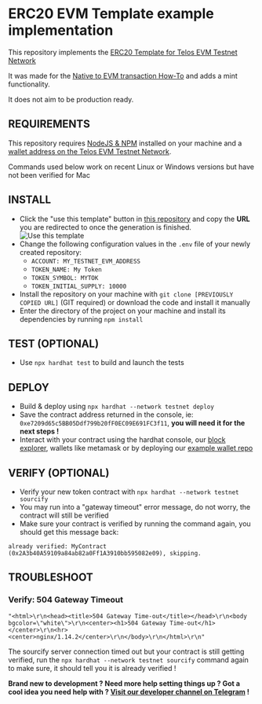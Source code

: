 # ERC20 EVM Template example implementation

This repository implements the [ERC20 Template for Telos EVM Testnet Network](https://github.com/telosnetwork/erc20-template)

It was made for the [Native to EVM transaction How-To](https://github.com/telosnetwork/native-to-evm-transaction) and adds a mint functionality. 

It does not aim to be production ready.

## REQUIREMENTS

This repository requires [NodeJS & NPM](https://docs.npmjs.com/downloading-and-installing-node-js-and-npm) installed on your machine and a [wallet address on the Telos EVM Testnet Network](https://www.telos.net/developers/getting-started-on-testnet).

Commands used below work on recent Linux or Windows versions but have not been verified for Mac

## INSTALL
- Click the "use this template" button in [this repository](https://github.com/telosnetwork/erc20-template) and copy the **URL** you are redirected to once the generation is finished.
![Use this template](https://i.imgur.com/6TB0NaE.jpg)
- Change the following configuration values in the `.env` file of your newly created repository:
    - `ACCOUNT: MY_TESTNET_EVM_ADDRESS`  
    - `TOKEN_NAME: My Token`
    - `TOKEN_SYMBOL: MYTOK`
    - `TOKEN_INITIAL_SUPPLY: 10000`
- Install the repository on your machine with `git clone [PREVIOUSLY COPIED URL]` (GIT required) or download the code and install it manually
- Enter the directory of the project on your machine and install its dependencies by running `npm install`

## TEST (OPTIONAL)
- Use `npx hardhat test` to build and launch the tests

## DEPLOY
- Build & deploy using `npx hardhat --network testnet deploy`
- Save the contract address returned in the console, ie: `0xe7209d65c5BB05Ddf799b20fF0EC09E691FC3f11`, **you will need it for the next steps !**
- Interact with your contract using  the hardhat console, our [block explorer](https://testnet.teloscan.io), wallets like metamask or by deploying our [example wallet repo](https://github.com/telosnetwork/evm-ui-template-examples)

## VERIFY (OPTIONAL)
- Verify your new token contract with `npx hardhat --network testnet sourcify`
- You may run into a "gateway timeout" error message, do not worry, the contract will still be verified
- Make sure your contract is verified by running the command again, you should get this message back:

`already verified: MyContract (0x2A3b40A59109a84ab82a0Ff1A3910bb595082e09), skipping.`

## TROUBLESHOOT

### Verify: 504 Gateway Timeout

`"<html>\r\n<head><title>504 Gateway Time-out</title></head>\r\n<body bgcolor=\"white\">\r\n<center><h1>504 Gateway Time-out</h1></center>\r\n<hr><center>nginx/1.14.2</center>\r\n</body>\r\n</html>\r\n"`

The sourcify server connection timed out but your contract is still getting verified, run the `npx hardhat --network testnet sourcify` command again to make sure, it should tell you it is already verified !

**Brand new to development ? Need more help setting things up ? Got a cool idea you need help with ? [Visit our developer channel on Telegram](https://t.me/TelosEVMDevs) !**

